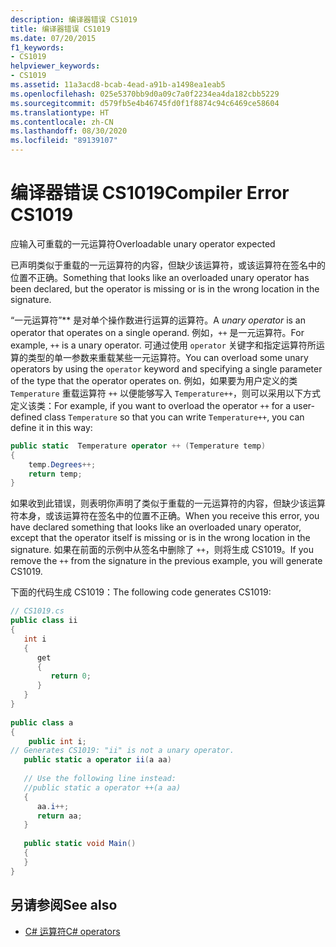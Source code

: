```yaml
---
description: 编译器错误 CS1019
title: 编译器错误 CS1019
ms.date: 07/20/2015
f1_keywords:
- CS1019
helpviewer_keywords:
- CS1019
ms.assetid: 11a3acd8-bcab-4ead-a91b-a1498ea1eab5
ms.openlocfilehash: 025e5370bb9d0a09c7a0f2234ea4da182cbb5229
ms.sourcegitcommit: d579fb5e4b46745fd0f1f8874c94c6469ce58604
ms.translationtype: HT
ms.contentlocale: zh-CN
ms.lasthandoff: 08/30/2020
ms.locfileid: "89139107"
---
```

# <a name="compiler-error-cs1019"></a><span data-ttu-id="53a4e-103">编译器错误 CS1019</span><span class="sxs-lookup"><span data-stu-id="53a4e-103">Compiler Error CS1019</span></span>
<span data-ttu-id="53a4e-104">应输入可重载的一元运算符</span><span class="sxs-lookup"><span data-stu-id="53a4e-104">Overloadable unary operator expected</span></span>  
  
 <span data-ttu-id="53a4e-105">已声明类似于重载的一元运算符的内容，但缺少该运算符，或该运算符在签名中的位置不正确。</span><span class="sxs-lookup"><span data-stu-id="53a4e-105">Something that looks like an overloaded unary operator has been declared, but the operator is missing or is in the wrong location in the signature.</span></span>  
  
 <span data-ttu-id="53a4e-106">“一元运算符”\*\* 是对单个操作数进行运算的运算符。</span><span class="sxs-lookup"><span data-stu-id="53a4e-106">A *unary operator* is an operator that operates on a single operand.</span></span> <span data-ttu-id="53a4e-107">例如，`++` 是一元运算符。</span><span class="sxs-lookup"><span data-stu-id="53a4e-107">For example, `++` is a unary operator.</span></span> <span data-ttu-id="53a4e-108">可通过使用 `operator` 关键字和指定运算符所运算的类型的单一参数来重载某些一元运算符。</span><span class="sxs-lookup"><span data-stu-id="53a4e-108">You can overload some unary operators by using the `operator` keyword and specifying a single parameter of the type that the operator operates on.</span></span> <span data-ttu-id="53a4e-109">例如，如果要为用户定义的类 `Temperature` 重载运算符 `++` 以便能够写入 `Temperature++`，则可以采用以下方式定义该类：</span><span class="sxs-lookup"><span data-stu-id="53a4e-109">For example, if you want to overload the operator `++` for a user-defined class `Temperature` so that you can write `Temperature++`, you can define it in this way:</span></span>  
  
```csharp  
public static  Temperature operator ++ (Temperature temp)  
{  
    temp.Degrees++;  
    return temp;  
}  
```  
  
 <span data-ttu-id="53a4e-110">如果收到此错误，则表明你声明了类似于重载的一元运算符的内容，但缺少该运算符本身，或该运算符在签名中的位置不正确。</span><span class="sxs-lookup"><span data-stu-id="53a4e-110">When you receive this error, you have declared something that looks like an overloaded unary operator, except that the operator itself is missing or is in the wrong location in the signature.</span></span> <span data-ttu-id="53a4e-111">如果在前面的示例中从签名中删除了 `++`，则将生成 CS1019。</span><span class="sxs-lookup"><span data-stu-id="53a4e-111">If you remove the `++` from the signature in the previous example, you will generate CS1019.</span></span>  
  
 <span data-ttu-id="53a4e-112">下面的代码生成 CS1019：</span><span class="sxs-lookup"><span data-stu-id="53a4e-112">The following code generates CS1019:</span></span>  
  
```csharp  
// CS1019.cs  
public class ii  
{  
   int i  
   {  
      get  
      {  
         return 0;  
      }  
   }  
}  
  
public class a  
{  
    public int i;  
// Generates CS1019: "ii" is not a unary operator.  
   public static a operator ii(a aa)
  
   // Use the following line instead:  
   //public static a operator ++(a aa)  
   {  
      aa.i++;  
      return aa;
   }  
  
   public static void Main()  
   {  
   }  
}  
```  
  
## <a name="see-also"></a><span data-ttu-id="53a4e-113">另请参阅</span><span class="sxs-lookup"><span data-stu-id="53a4e-113">See also</span></span>

- [<span data-ttu-id="53a4e-114">C# 运算符</span><span class="sxs-lookup"><span data-stu-id="53a4e-114">C# operators</span></span>](../operators/index.md)
